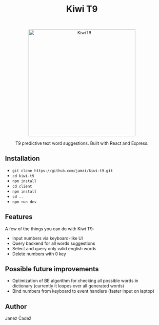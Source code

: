 <h1 align="center">Kiwi T9</h1> <br>
<p align="center">
    <img alt="KiwiT9" title="KiwiT9" src="https://imgur.com/lfcmmA7.jpg" width="350">
</p>

<p align="center">
  T9 predictive text word suggestions. Built with React and Express.
</p>

## Installation

* `git clone https://github.com/jamzi/kiwi-t9.git`
* `cd kiwi-t9`
* `npm install`
* `cd client`
* `npm install`
* `cd ..`
* `npm run dev`

## Features

A few of the things you can do with Kiwi T9:

* Input numbers via keyboard-like UI
* Query backend for all words suggestions
* Select and query only valid english words
* Delete numbers with 0 key

## Possible future improvements

* Optimization of BE algorithm for checking all possible words in dictionary (currently it loopes over all generated words)
* Bind numbers from keyboard to event handlers (faster input on laptop)

## Author

Janez Čadež
